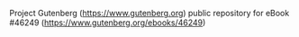 Project Gutenberg (https://www.gutenberg.org) public repository for eBook #46249 (https://www.gutenberg.org/ebooks/46249)
